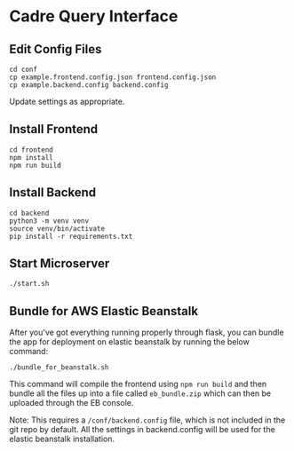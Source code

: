 # Cadre Query Interface

## Edit Config Files

```
cd conf
cp example.frontend.config.json frontend.config.json
cp example.backend.config backend.config
```

Update settings as appropriate.  

## Install Frontend

```
cd frontend
npm install
npm run build
```

## Install Backend

```
cd backend
python3 -m venv venv
source venv/bin/activate
pip install -r requirements.txt
```

## Start Microserver

```
./start.sh
```

## Bundle for AWS Elastic Beanstalk

After you've got everything running properly through flask, you can bundle the app for deployment on elastic beanstalk by running the below command:

```
./bundle_for_beanstalk.sh
```

This command will compile the frontend using `npm run build` and then bundle all the files up into a file called `eb_bundle.zip` which can then be uploaded through the EB console.

Note:  This requires a `/conf/backend.config` file, which is not included in the git repo by default.  All the settings in backend.config will be used for the elastic beanstalk installation.